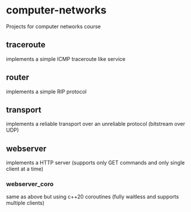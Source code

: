 # computer-networks
Projects for computer networks course

## traceroute
implements a simple ICMP traceroute like service

## router
implements a simple RIP protocol

## transport
implements a reliable transport over an unreliable protocol (bitstream over UDP)

## webserver
implements a HTTP server (supports only GET commands and only single client at a time)

### webserver_coro
same as above but using c++20 coroutines (fully waitless and supports multiple clients)
